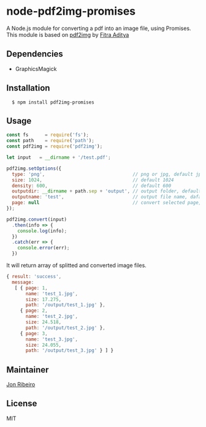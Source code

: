 # node-pdf2img-promises

A Node.js module for converting a pdf into an image file, using Promises.
This module is based on [pdf2img](https://github.com/fitraditya/node-pdf2img) by [Fitra Aditya](https://github.com/fitraditya)

## Dependencies
- GraphicsMagick

## Installation
```
  $ npm install pdf2img-promises
```

## Usage

```javascript
const fs      = require('fs');
const path    = require('path');
const pdf2img = require('pdf2img');

let input   = __dirname + '/test.pdf';

pdf2img.setOptions({
  type: 'png',                                // png or jpg, default jpg
  size: 1024,                                 // default 1024
  density: 600,                               // default 600
  outputdir: __dirname + path.sep + 'output', // output folder, default null (if null given, then it will create folder name same as file name)
  outputname: 'test',                         // output file name, dafault null (if null given, then it will create image name same as input name)
  page: null                                  // convert selected page, default null (if null given, then it will convert all pages)
});

pdf2img.convert(input)
  .then(info => {
    console.log(info);
  })
  .catch(err => {
    console.error(err);
  })
```

It will return array of splitted and converted image files.

```javascript
{ result: 'success',
  message: 
   [ { page: 1,
       name: 'test_1.jpg',
       size: 17.275,
       path: '/output/test_1.jpg' },
     { page: 2,
       name: 'test_2.jpg',
       size: 24.518,
       path: '/output/test_2.jpg' },
     { page: 3,
       name: 'test_3.jpg',
       size: 24.055,
       path: '/output/test_3.jpg' } ] }
```

## Maintainer
[Jon Ribeiro][0]

## License
MIT

[0]: https://github.com/jonathas
